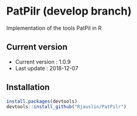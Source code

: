 # PatPilr (develop  branch)
Implementation of the tools PatPil in R

## Current version
* Current version : 1.0.9
* Last update : 2018-12-07


## Installation

``` r
install.packages(devtools)
devtools::install_github("Rjauslin/PatPilr")

```
